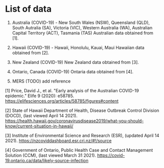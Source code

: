 # List of data
1. Australia (COVID-19) - New South Wales (NSW), Queensland (QLD), South Autralia (SA), Victoria (VIC), Western Australia (WA), Australian Capital Territory (ACT), Tasmania (TAS)
Australian data obtained from [1].

2. Hawaii (COVID-19) - Hawaii, Honolulu, Kauai, Maui
Hawaiian data obtained from [2].

3. New Zealand (COVID-19)
New Zealand data obtained from [3].

4. Ontario, Canada (COVID-19)
Ontaria data obtained from [4].

5. MERS
(TODO) add reference

[1] Price, David J., et al. "Early analysis of the Australian COVID-19 epidemic." Elife 9 (2020): e58785.
    https://elifesciences.org/articles/58785/figures#content

[2] State of Hawaii Department of Health, Disease Outbreak Control Division (DOCD), (last viewed April 14 2021).
    https://health.hawaii.gov/coronavirusdisease2019/what-you-should-know/current-situation-in-hawaii/

[3] Institute of Environmental Science and Research (ESR), (updated April 14 2021). 
    https://nzcoviddashboard.esr.cri.nz/#!/source

[4] Government of Ontario, Public Health Case and Contact Management Solution (CCM), (last viewed March 31 2021).
    https://covid-19.ontario.ca/data/likely-source-infection